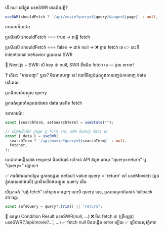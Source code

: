តើ null នៅក្នុង useSWR មានន័យអ្វី?

```ts
useSWR(shouldFetch ? `/api/movie?query=${query}&page=${page}` : null, fetcher);
```

នេះមានន័យថា៖

ប្រសិនបើ shouldFetch === true → វាធ្វើ fetch

ប្រសិនបើ shouldFetch === false → ដាក់ null → ❌ គ្មាន fetch ទេ
👉 នេះគឺ intentional behavior មួយរបស់ SWR

📘 Next.js + SWR: បើ key ជា null, SWR នឹងមិន fetch ទេ — គ្មាន error!

❓ តើនេះ "មានបញ្ហា" ឬទេ?
មិនមានបញ្ហា ទេ! វាជាវិធីល្អបំផុតក្នុងការបញ្ឈប់ការទាញ data នៅពេល:

អ្នកមិនទាន់បញ្ចូល query

អ្នកចង់ឲ្យវាចាំរហូតដល់មាន data មុនគិត fetch

ឧទាហរណ៍:

```ts
const [searchTerm, setSearchTerm] = useState("");

// បើអ្នកទើបបើក page ឬ form ទទេ, SWR មិនទាញ data ទេ
const { data } = useSWR(
  searchTerm ? `/api/movie?query=${searchTerm}` : null,
  fetcher,
);
```

នេះជាការជៀសវាង request មិនចាំបាច់ ទៅកាន់ API ដំបូង ដោយ "query=return" ឬ "query=" ខ្សោយ។

✅ ការពិចារណាបន្ថែម
អ្នកអាចផ្ដល់ default value query = 'return' ទៅ useMovie() (ដូចខ្ញុំសរសេរខាងលើ) ប្រសិនបើចង់បញ្ចូល query ដើម

បើអ្នកចង់ “បង្ខំ fetch” នៅស្ថានភាពខ្លះៗ ទោះបី query ទទេ, អ្នកអាចគ្រាន់តែដាក់ fallback string:

```ts
const safeQuery = query?.trim() || "return";
```

📌 សង្ខេប
Condition Result
useSWR(null, ...) ❌ មិន fetch ទេ (ត្រឹមត្រូវ)
useSWR('/api/movie?...', ...) ✅ fetch
null មិនបង្កើត error ឡើយ ✅ ប្រើបានសុវត្ថិភាព
